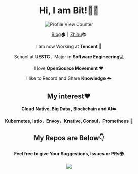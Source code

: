 <div align="center">



# Hi, I am Bit!👨‍🎓
  
  ![Profile View Counter](https://komarev.com/ghpvc/?username=Xunzhuo)

[Blog](https://www.liuxunzhuo.com)🏠  | [Zhihu](https://zhihu.com/people/liuxunzhuo)📚

I am now Working at **Tencent** 🐧

School at **UESTC**，Major in **Software Engineering**💻

I love **OpenSource Movement** ❤️

I like to Record and Share **Knowledge** ☁️

## My interest❤️ 

**Cloud Native, Big Data , Blockchain and AI**☁️

**Kubernetes, Istio，Envoy，Knative, Consul，Prometheus** 🤖️

## My Repos are Below👇 

#### Feel free to give Your Suggestions, Issues or PRs🌍

<img  src="https://github-readme-stats.vercel.app/api?username=Xunzhuo&show_icons=true&theme=tokyonight&icon_color=6392DF">

</div>


